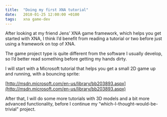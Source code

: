 ```yaml
---
title:	"Doing my first XNA tutorial"
date:	2010-01-25 12:00:00 +0100
tags: 	xna game-dev
---
```



After looking at my friend Jens’ XNA game framework, which helps you get started
with XNA, I think I’d benefit from reading a tutorial or two before just using a
framework on top of XNA.

The game project type is quite different from the software I usually develop, so
I’d better read something before getting my hands dirty.

I will start with a Microsoft tutorial that helps you get a small 2D game up and
running, with a bouncing sprite:

[http://msdn.microsoft.com/en-us/library/bb203893.aspx](http://msdn.microsoft.com/en-us/library/bb203893.aspx)

After that, I will do some more tutorials with 3D models and a bit more advanced
functionality, before I continue my “which-I-thought-would-be-trivial" project.